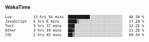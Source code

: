 ### WakaTime

<!--START_SECTION:waka-->

```txt
Lua          11 hrs 54 mins  ██████████░░░░░░░░░░░░░░░   40.30 %
JavaScript   5 hrs 6 mins    ████▒░░░░░░░░░░░░░░░░░░░░   17.28 %
Text         3 hrs 37 mins   ███░░░░░░░░░░░░░░░░░░░░░░   12.25 %
Other        3 hrs 19 mins   ██▓░░░░░░░░░░░░░░░░░░░░░░   11.28 %
CSS          2 hrs 45 mins   ██▒░░░░░░░░░░░░░░░░░░░░░░   09.34 %
```

<!--END_SECTION:waka-->
